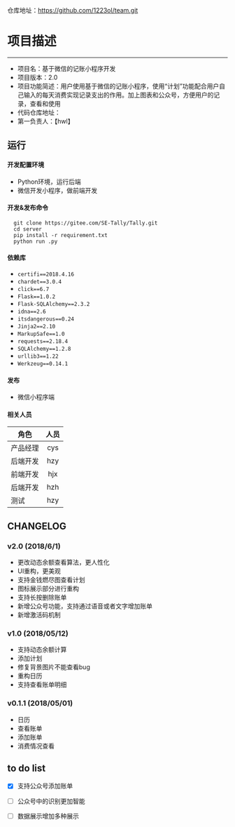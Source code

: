 仓库地址：https://github.com/1223ol/team.git
# 项目描述
------------

-   项目名：基于微信的记账小程序开发
-   项目版本：2.0
-   项目功能简述：用户使用基于微信的记账小程序，使用“计划”功能配合用户自己输入的每天消费实现记录支出的作用。加上图表和公众号，方便用户的记录，查看和使用
-   代码仓库地址：
-   第一负责人：【hwl】

运行
------------
####    开发配置环境
-   Python环境，运行后端
-   微信开发小程序，做前端开发

####    开发&发布命令

```
  git clone https://gitee.com/SE-Tally/Tally.git
  cd server
  pip install -r requirement.txt
  python run .py
```

####    依赖库
- `certifi==2018.4.16`
- `chardet==3.0.4`
- `click==6.7`
- `Flask==1.0.2`
- `Flask-SQLAlchemy==2.3.2`
- `idna==2.6`
- `itsdangerous==0.24`
- `Jinja2==2.10`
- `MarkupSafe==1.0`
-  `requests==2.18.4`
- `SQLAlchemy==1.2.8`
- `urllib3==1.22`
- `Werkzeug==0.14.1`
####    发布
-   微信小程序端

####    相关人员

角色|人员
-|:-:
产品经理|cys
后端开发|hzy
前端开发|hjx
后端开发|hzh
测试|hzy


## CHANGELOG
### v2.0 (2018/6/1)
- 更改动态余额查看算法，更人性化
- UI重构，更美观
- 支持金钱燃尽图查看计划
- 图标展示部分进行重构
- 支持长按删除账单
- 新增公众号功能，支持通过语音或者文字增加账单
- 新增激活码机制

### v1.0 (2018/05/12)
- 支持动态余额计算
- 添加计划
- 修复背景图片不能查看bug
- 重构日历
- 支持查看账单明细

### v0.1.1 (2018/05/01)
- 日历
- 查看账单
- 添加账单
- 消费情况查看


## to do list
- [x] 支持公众号添加账单
- [ ] 公众号中的识别更加智能
- [ ] 数据展示增加多种展示 


